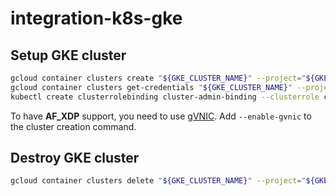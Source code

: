 # integration-k8s-gke

## Setup GKE cluster

```bash
gcloud container clusters create "${GKE_CLUSTER_NAME}" --project="${GKE_PROJECT_ID}" --machine-type="${GKE_CLUSTER_TYPE}" --num-nodes="${GKE_CLUSTER_NUM_NODES}" --zone="${GKE_CLUSTER_ZONE}" -q
gcloud container clusters get-credentials "${GKE_CLUSTER_NAME}" --project="${GKE_PROJECT_ID}" --zone="${GKE_CLUSTER_ZONE}"
kubectl create clusterrolebinding cluster-admin-binding --clusterrole cluster-admin --user "$(gcloud config get-value account)"
```

To have **AF_XDP** support, you need to use [gVNIC](https://cloud.google.com/compute/docs/networking/using-gvnic). Add `--enable-gvnic` to the cluster creation command.

## Destroy GKE cluster

```bash
gcloud container clusters delete "${GKE_CLUSTER_NAME}" --project="${GKE_PROJECT_ID}" --zone="${GKE_CLUSTER_ZONE}" -q
```